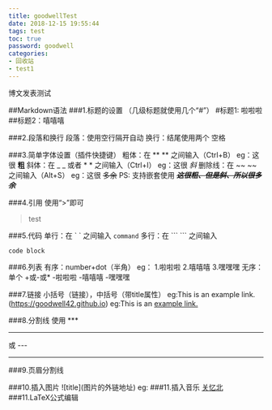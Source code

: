 ```yaml
---
title: goodwellTest
date: 2018-12-15 19:55:44
tags: test
toc: true
password: goodwell
categories: 
- 回收站
- test1
---
```




博文发表测试<!-- more -->

##Markdown语法
###1.标题的设置
（几级标题就使用几个“#”）
#标题1: 啦啦啦
##标题2：嘻嘻嘻

###2.段落和换行
段落：使用空行隔开自动
换行：结尾使用两个  空格
<!--more-->
###3.简单字体设置（插件快捷键）
粗体：在 \*\* \*\* 之间输入（Ctrl+B）
eg：这很 **粗**
斜体：在 _ _ 或者 \*  \* 之间输入（Ctrl+I）
eg：这很 _斜_
删除线：在 \~\~ \~\~ 之间输入（Alt+S）
eg：这很 ~~多余~~
PS: 支持嵌套使用
**_~~这很粗、但是斜、所以很多余~~_**

###4.引用
使用“>”即可
>test

###5.代码
单行：在 \` \` 之间输入
`command`
多行：在 \``` \``` 之间输入

```
code block
```

###6.列表
有序：number+dot（半角）
eg：
1.啦啦啦
2.嘻嘻嘻
3.嘿嘿嘿
无序：单个 \+或\-或\*
-啦啦啦
-嘻嘻嘻
-嘿嘿嘿

###7.链接
小括号（链接），中括号（带title属性）
eg:This is an example link.(https://goodwell42.github.io)
eg:This is an [example link.](https://goodwell42.github.io)

###8.分割线
使用 \*\*\* 
***
或 \-\-\-

---

###9.页眉分割线

###10.插入图片
\!\[title]\(图片的外链地址)
eg:
###11.插入音乐
[关忆北](https://m10.music.126.net/20181215233202/211fdf73a9ff7c30d5977f141942f7ec/ymusic/1b56/b371/d071/4a6e0d646166ad686565225076ecaf18.mp3)
###11.LaTeX公式编辑
